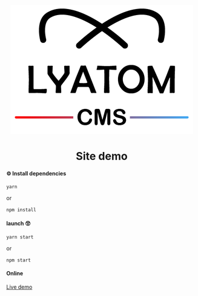 <p align="center">
    <img alt="icon-njgconnect" src="./src/assets/images/Couleur.png" >
</p>
<h1 align="center">Site demo</h1>

#### ⚙️ Install dependencies

```
yarn
```

or

```
npm install
```

#### launch 😲

```
yarn start
```

or

```
npm start
```

#### Online

[Live demo](https://lyatomdemo.netlify.app/)
